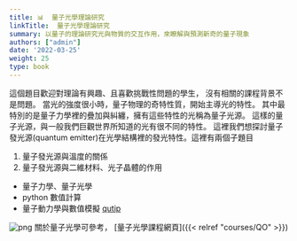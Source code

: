 ```yaml
---
title: 📊  量子光學理論研究
linkTitle:  量子光學理論研究
summary: 以量子的理論研究光與物質的交互作用，來瞭解與預測新奇的量子現象
authors: ["admin"]
date: '2022-03-25'
weight: 25
type: book
---
```



這個題目歡迎對理論有興趣、且喜歡挑戰性問題的學生，
沒有相關的課程背景不是問題。
當光的強度很小時，量子物理的奇特性質，開始主導光的特性。
其中最特別的是量子力學裡的疊加與糾纏，擁有這些特性的光稱為量子光源。
這樣的量子光源，與一般我們巨觀世界所知道的光有很不同的特性。
這裡我們想探討量子發光源(quantum emitter)在光學結構裡的發光特性。這裡有兩個子題目
1. 量子發光源與溫度的關係
2. 量子發光源與二維材料、光子晶體的作用

- 量子力學、量子光學
- python 數值計算 
- 量子動力學與數值模擬 [qutip](https://qutip.org/)

![png](/uploads/cat_s.png)
關於量子光學可參考，
[量子光學課程網頁]({{< relref "courses/QO" >}})